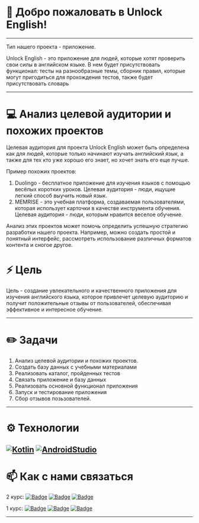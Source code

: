 # 👋 Добро пожаловать в Unlock English!

---

Тип нашего проекта - приложение.

Unlock English - это приложение для людей, которые хотят проверить свои силы в английском языке. В нем будет присутствовать функционал: тесты на разнообразные темы, сборник правил, которые могут пригодиться 
для прохождения тестов, также будет присутствовать словарь

---

# 💻 Анализ целевой аудитории и похожих проектов

Целевая аудитория для проекта Unlock English может быть определена как для людей, которые только начинают изучать английский язык, а также для тех кто уже хорошо его знает, но хочет знать его еще лучше.

Пример похожих проектов:

1. Duolingo - бесплатное приложение для изучения языков с помощью весёлых коротких уроков. Целевая аудитория - люди, ищущие легкий способ выучить новый язык.
2. MEMRISE - это учебная платформа, создаваемая пользователями, которая использует карточки в качестве инструмента обучения. Целевая аудитория - люди, которым нравится веселое обучение.

Анализ этих проектов может помочь определить успешную стратегию разработки нашего проекта. Например, можно создать простой и понятный интерфейс, рассмотреть использование различных форматов контента и сногое другое.


# ⚡ Цель

Цель - создание увлекательного и качественного приложения для изучения английского языка, которое привлечет целевую аудиторию и получит положительные отзывы от пользователей, обеспечивая эффективное и 
интересное обучение.

---

# ✏️ Задачи
1. Анализ целевой аудитории и похожих проектов.
2. Создать базу данных с учебными материалами
3. Реализовать каталог, пройденных тестов
4. Связать приложение и базу данных
5. Реализовать основной функционал приложения
6. Запуск и тестирование приложения
7. Сбор отзывов позьзователей.

---

# ⚙️ Технологии
<a>[![Kotlin](https://img.shields.io/badge/kotlin-090909?style=for-the-badge&logo=Kotlin&logoColor=e40abc)](https://kotlinlang.org)
[![AndroidStudio](https://img.shields.io/badge/AndroidStudio-090909?style=for-the-badge&logo=AndroidStudio&logoColor=White)](https://developer.android.com/studio?hl=ru)
</a>
---

# 📫 Как с нами связаться
2 курс:
<a>[![Badge](https://img.shields.io/badge/Daniil-090909?style=for-the-badge&logo=vk&logoColor=Blue)](https://vk.com/zachemtbletochitaesh)
[![Badge](https://img.shields.io/badge/Ivan-090909?style=for-the-badge&logo=vk&logoColor=Blue)](https://vk.com/enot_tuktik)
[![Badge](https://img.shields.io/badge/Vladislav-090909?style=for-the-badge&logo=vk&logoColor=Blue)](https://vk.com/id269725375)
</a>

1 курс:
<a>[![Badge](https://img.shields.io/badge/Daria-090909?style=for-the-badge&logo=vk&logoColor=Blue)](https://vk.com/jpkish)
[![Badge](https://img.shields.io/badge/Arseny-090909?style=for-the-badge&logo=vk&logoColor=Blue)](https://vk.com/fashrod)
[![Badge](https://img.shields.io/badge/Zhanna-090909?style=for-the-badge&logo=vk&logoColor=Blue)](https://vk.com/zhanchikoduvanchik)
</a>

---
